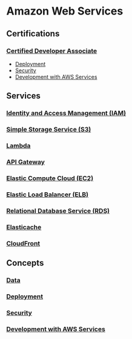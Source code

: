 # Amazon Web Services

## Certifications

### [Certified Developer Associate](/certifications/Developer%20Associate.md)

- [Deployment](/concepts/Deployment.md)
- [Security](/concepts/Security.md)
- [Development with AWS Services](/concepts/Development%20with%20AWS%20Services.md)

## Services

### [Identity and Access Management (IAM)](/services/IAM.md)

### [Simple Storage Service (S3)](/services/S3.md)

### [Lambda](/services/Lambda.md)

### [API Gateway](/services/API%20Gateway.md)

### [Elastic Compute Cloud (EC2)](/services/EC2.md)

### [Elastic Load Balancer (ELB)](/services/ELB.md)

### [Relational Database Service (RDS)](/services/RDS.md)

### [Elasticache](/services/Elasticache.md)

### [CloudFront](/services/CloudFront.md)

## Concepts

### [Data](/concepts/Data.md)

### [Deployment](/concepts/Deployment.md)

### [Security](/concepts/Security.md)

### [Development with AWS Services](/concepts/Development%20with%20AWS%20Services.md)
